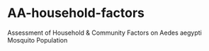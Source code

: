 # AA-household-factors
Assessment of Household &amp; Community Factors on Aedes aegypti Mosquito Population
